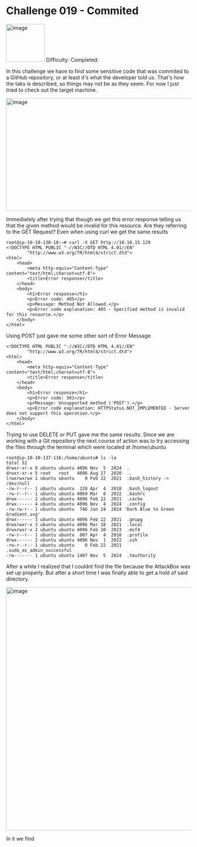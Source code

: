 # Challenge 019 - Commited
<img width="105" height="103" alt="image" src="https://github.com/user-attachments/assets/79a29427-c5d4-49a0-9c58-5d625330b574" />
Difficulty:  Completed: 

In this challenge we have to find some sensitive code that was commited to a GitHub repository, or at least it's what the developer told us. That's how the taks is described, so things may not be as they seem. For now I just tried to check out the target machine.

<img width="1273" height="307" alt="image" src="https://github.com/user-attachments/assets/42826730-84f1-460d-b5b1-34e3826a1b2e" />

Immediately after trying that though we get this error response telling us that the given method would be invalid for this resource. Are they referring to the GET Request? Even when using curl we get the same results

```
root@ip-10-10-130-18:~# curl -X GET http://10.10.15.129
<!DOCTYPE HTML PUBLIC "-//W3C//DTD HTML 4.01//EN"
        "http://www.w3.org/TR/html4/strict.dtd">
<html>
    <head>
        <meta http-equiv="Content-Type" content="text/html;charset=utf-8">
        <title>Error response</title>
    </head>
    <body>
        <h1>Error response</h1>
        <p>Error code: 405</p>
        <p>Message: Method Not Allowed.</p>
        <p>Error code explanation: 405 - Specified method is invalid for this resource.</p>
    </body>
</html>
```

Using POST just gave me some other sort of Error Message

```
<!DOCTYPE HTML PUBLIC "-//W3C//DTD HTML 4.01//EN"
        "http://www.w3.org/TR/html4/strict.dtd">
<html>
    <head>
        <meta http-equiv="Content-Type" content="text/html;charset=utf-8">
        <title>Error response</title>
    </head>
    <body>
        <h1>Error response</h1>
        <p>Error code: 501</p>
        <p>Message: Unsupported method ('POST').</p>
        <p>Error code explanation: HTTPStatus.NOT_IMPLEMENTED - Server does not support this operation.</p>
    </body>
</html>
```

Trying to use DELETE or PUT gave me the same results. Since we are working with a Git repository the next course of action was to try accessing the files through the terminal which were located at /home/ubuntu

```
root@ip-10-10-137-116:/home/ubuntu# ls -la
total 52
drwxr-xr-x 8 ubuntu ubuntu 4096 Nov  5  2024  .
drwxr-xr-x 5 root   root   4096 Aug 17  2020  ..
lrwxrwxrwx 1 ubuntu ubuntu    9 Feb 22  2021  .bash_history -> /dev/null
-rw-r--r-- 1 ubuntu ubuntu  220 Apr  4  2018  .bash_logout
-rw-r--r-- 1 ubuntu ubuntu 4069 Mar  8  2022  .bashrc
drwx------ 2 ubuntu ubuntu 4096 Feb 22  2021  .cache
drwx------ 4 ubuntu ubuntu 4096 Nov  4  2024  .config
-rw-rw-r-- 1 ubuntu ubuntu  746 Jan 24  2024 'Dark Blue to Green Gradient.svg'
drwx------ 3 ubuntu ubuntu 4096 Feb 22  2021  .gnupg
drwxrwxr-x 3 ubuntu ubuntu 4096 Mar 18  2021  .local
drwxrwxr-x 2 ubuntu ubuntu 4096 Feb 10  2023  .msf4
-rw-r--r-- 1 ubuntu ubuntu  807 Apr  4  2018  .profile
drwx------ 2 ubuntu ubuntu 4096 Nov  1  2022  .ssh
-rw-r--r-- 1 ubuntu ubuntu    0 Feb 22  2021  .sudo_as_admin_successful
-rw------- 1 ubuntu ubuntu 1407 Nov  5  2024  .Xauthority
```

After a while I realized that I couldnt find the file because the AttackBox was set up properly. But after a short time I was finally able to get a hold of said directory.

<img width="762" height="662" alt="image" src="https://github.com/user-attachments/assets/85622f18-bdde-46c6-b0c3-b2f50453b297" />

In it we find 
